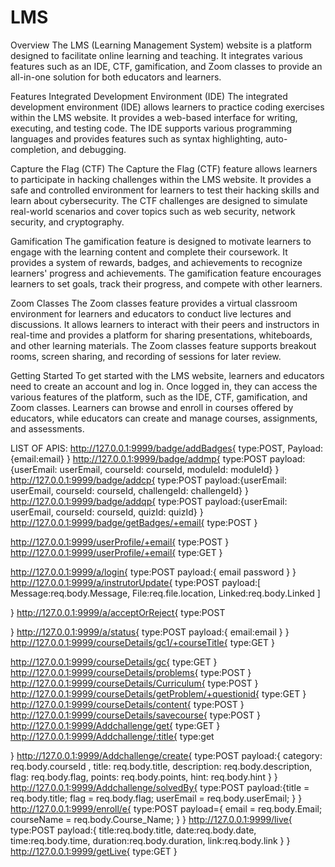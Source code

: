 # LMS

Overview
The LMS (Learning Management System) website is a platform designed to facilitate online learning and teaching. It integrates various features such as an IDE, CTF, gamification, and Zoom classes to provide an all-in-one solution for both educators and learners.


Features
Integrated Development Environment (IDE)
The integrated development environment (IDE) allows learners to practice coding exercises within the LMS website. It provides a web-based interface for writing, executing, and testing code. The IDE supports various programming languages and provides features such as syntax highlighting, auto-completion, and debugging.

Capture the Flag (CTF)
The Capture the Flag (CTF) feature allows learners to participate in hacking challenges within the LMS website. It provides a safe and controlled environment for learners to test their hacking skills and learn about cybersecurity. The CTF challenges are designed to simulate real-world scenarios and cover topics such as web security, network security, and cryptography.

Gamification
The gamification feature is designed to motivate learners to engage with the learning content and complete their coursework. It provides a system of rewards, badges, and achievements to recognize learners' progress and achievements. The gamification feature encourages learners to set goals, track their progress, and compete with other learners.

Zoom Classes
The Zoom classes feature provides a virtual classroom environment for learners and educators to conduct live lectures and discussions. It allows learners to interact with their peers and instructors in real-time and provides a platform for sharing presentations, whiteboards, and other learning materials. The Zoom classes feature supports breakout rooms, screen sharing, and recording of sessions for later review.

Getting Started
To get started with the LMS website, learners and educators need to create an account and log in. Once logged in, they can access the various features of the platform, such as the IDE, CTF, gamification, and Zoom classes. Learners can browse and enroll in courses offered by educators, while educators can create and manage courses, assignments, and assessments.


LIST OF APIS:
http://127.0.0.1:9999/badge/addBadges{
    type:POST,
    Payload:{email:email}
}
http://127.0.0.1:9999/badge/addmp{
    type:POST
    payload:{userEmail: userEmail,
            courseId: courseId,
            moduleId: moduleId}
}
http://127.0.0.1:9999/badge/addcp{
    type:POST
     payload:{userEmail: userEmail,
            courseId: courseId,
            challengeId: challengeId}
}
http://127.0.0.1:9999/badge/addqp{
    type:POST
     payload:{userEmail: userEmail,
            courseId: courseId,
            quizId: quizId}
}
http://127.0.0.1:9999/badge/getBadges/+email{
    type:POST
}

http://127.0.0.1:9999/userProfile/+email{
    type:POST
}
http://127.0.0.1:9999/userProfile/+email{
    type:GET
}


http://127.0.0.1:9999/a/login{
    type:POST
    payload:{
        email
        password
    }
}
http://127.0.0.1:9999/a/instrutorUpdate{
    type:POST
    payload:[
        Message:req.body.Message,
        File:req.file.location,
        Linked:req.body.Linked
    ]

}
http://127.0.0.1:9999/a/acceptOrReject{
    type:POST
    
}
http://127.0.0.1:9999/a/status{
    type:POST
    payload:{
        email:email
    }
}
http://127.0.0.1:9999/courseDetails/gc1/+courseTitle{
    type:GET
}

http://127.0.0.1:9999/courseDetails/gc{
    type:GET
}
http://127.0.0.1:9999/courseDetails/problems{
    type:POST
}
http://127.0.0.1:9999/courseDetails/Curriculum{
    type:POST
}
http://127.0.0.1:9999/courseDetails/getProblem/+questionid{
    type:GET
}
http://127.0.0.1:9999/courseDetails/content{
    type:POST
}
http://127.0.0.1:9999/courseDetails/savecourse{
    type:POST
}
http://127.0.0.1:9999/Addchallenge/get{
    type:GET
}
http://127.0.0.1:9999/Addchallenge/:title{
    type:get

}
http://127.0.0.1:9999/Addchallenge/create{
    type:POST
    payload:{
        category: req.body.courseId , 
    title: req.body.title,
     description: req.body.description,
      flag: req.body.flag, 
      points: req.body.points, 
      hint: req.body.hint
      }
}
http://127.0.0.1:9999/Addchallenge/solvedBy{
    type:POST
    payload:{title = req.body.title;
 flag = req.body.flag;
userEmail = req.body.userEmail;
}
}
http://127.0.0.1:9999/enroll/e{
    type:POST
    payload={
         email = req.body.Email;
courseName = req.body.Course_Name;
    }
}
http://127.0.0.1:9999/live{
    type:POST
    payload:{
         title:req.body.title,
      date:req.body.date,
      time:req.body.time,
      duration:req.body.duration,
      link:req.body.link
    }
}
http://127.0.0.1:9999/getLive{
 type:GET
}

